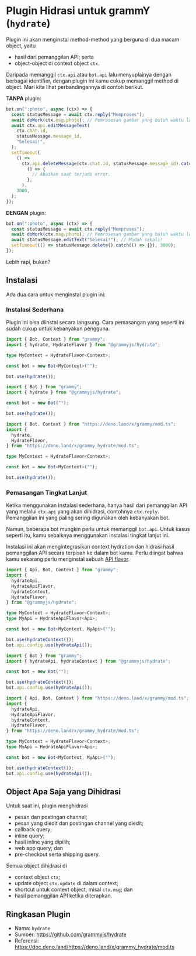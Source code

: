 # Plugin Hidrasi untuk grammY (`hydrate`)

<TagGroup><Tag type="official" text="RESMI"/></TagGroup>

Plugin ini akan menginstal method-method yang berguna di dua macam object, yaitu

- hasil dari pemanggilan API; serta
- object-object di context object `ctx`.

Daripada memanggil `ctx.api` atau `bot.api` lalu menyuplainya dengan berbagai identifier, dengan plugin ini kamu cukup memanggil method di object.
Mari kita lihat perbandingannya di contoh berikut.

**TANPA** plugin:

```ts
bot.on(":photo", async (ctx) => {
  const statusMessage = await ctx.reply("Memproses");
  await doWork(ctx.msg.photo); // Pemrosesan gambar yang butuh waktu lama
  await ctx.api.editMessageText(
    ctx.chat.id,
    statusMessage.message_id,
    "Selesai!",
  );
  setTimeout(
    () =>
      ctx.api.deleteMessage(ctx.chat.id, statusMessage.message_id).catch(
        () => {
          // Abaikan saat terjadi error.
        },
      ),
    3000,
  );
});
```

**DENGAN** plugin:

```ts
bot.on(":photo", async (ctx) => {
  const statusMessage = await ctx.reply("Memproses");
  await doWork(ctx.msg.photo); // Pemrosesan gambar yang butuh waktu lama
  await statusMessage.editText("Selesai!"); // Mudah sekali!
  setTimeout(() => statusMessage.delete().catch(() => {}), 3000);
});
```

Lebih rapi, bukan?

## Instalasi

Ada dua cara untuk menginstal plugin ini:

### Instalasi Sederhana

Plugin ini bisa diinstal secara langsung. Cara pemasangan yang seperti ini sudah cukup untuk kebanyakan pengguna.

<CodeGroup>
  <CodeGroupItem title="TypeScript" active>

```ts
import { Bot, Context } from "grammy";
import { hydrate, HydrateFlavor } from "@grammyjs/hydrate";

type MyContext = HydrateFlavor<Context>;

const bot = new Bot<MyContext>("");

bot.use(hydrate());
```

</CodeGroupItem>
 <CodeGroupItem title="JavaScript">

```js
import { Bot } from "grammy";
import { hydrate } from "@grammyjs/hydrate";

const bot = new Bot("");

bot.use(hydrate());
```

</CodeGroupItem>
 <CodeGroupItem title="Deno">

```ts
import { Bot, Context } from "https://deno.land/x/grammy/mod.ts";
import {
  hydrate,
  HydrateFlavor,
} from "https://deno.land/x/grammy_hydrate/mod.ts";

type MyContext = HydrateFlavor<Context>;

const bot = new Bot<MyContext>("");

bot.use(hydrate());
```

</CodeGroupItem>
</CodeGroup>

### Pemasangan Tingkat Lanjut

Ketika menggunakan instalasi sederhana, hanya hasil dari pemanggilan API yang melalui `ctx.api` yang akan dihidrasi, contohnya `ctx.reply`.
Pemanggilan ini yang paling sering digunakan oleh kebanyakan bot.

Namun, beberapa bot mungkin perlu untuk memanggil `bot.api`.
Untuk kasus seperti itu, kamu sebaiknya menggunakan instalasi tingkat lanjut ini.

Instalasi ini akan mengintegrasikan context hydration dan hidrasi hasil pemanggilan API secara terpisah ke dalam bot kamu.
Perlu diingat bahwa kamu sekarang perlu menginstal sebuah [API flavor](../advanced/transformers.md#menggunakan-api-flavor).

<CodeGroup>
  <CodeGroupItem title="TypeScript" active>

```ts
import { Api, Bot, Context } from "grammy";
import {
  hydrateApi,
  HydrateApiFlavor,
  hydrateContext,
  HydrateFlavor,
} from "@grammyjs/hydrate";

type MyContext = HydrateFlavor<Context>;
type MyApi = HydrateApiFlavor<Api>;

const bot = new Bot<MyContext, MyApi>("");

bot.use(hydrateContext());
bot.api.config.use(hydrateApi());
```

</CodeGroupItem>
 <CodeGroupItem title="JavaScript">

```js
import { Bot } from "grammy";
import { hydrateApi, hydrateContext } from "@grammyjs/hydrate";

const bot = new Bot("");

bot.use(hydrateContext());
bot.api.config.use(hydrateApi());
```

</CodeGroupItem>
 <CodeGroupItem title="Deno">

```ts
import { Api, Bot, Context } from "https://deno.land/x/grammy/mod.ts";
import {
  hydrateApi,
  HydrateApiFlavor,
  hydrateContext,
  HydrateFlavor,
} from "https://deno.land/x/grammy_hydrate/mod.ts";

type MyContext = HydrateFlavor<Context>;
type MyApi = HydrateApiFlavor<Api>;

const bot = new Bot<MyContext, MyApi>("");

bot.use(hydrateContext());
bot.api.config.use(hydrateApi());
```

</CodeGroupItem>
</CodeGroup>

## Object Apa Saja yang Dihidrasi

Untuk saat ini, plugin menghidrasi

- pesan dan postingan channel;
- pesan yang diedit dan postingan channel yang diedit;
- callback query;
- inline query;
- hasil inline yang dipilih;
- web app query; dan
- pre-checkout serta shipping query.

Semua object dihidrasi di

- context object `ctx`;
- update object `ctx.update` di dalam context;
- shortcut untuk context object, misal `ctx.msg`; dan
- hasil pemanggilan API ketika diterapkan.

## Ringkasan Plugin

- Nama: `hydrate`
- Sumber: <https://github.com/grammyjs/hydrate>
- Referensi: <https://doc.deno.land/https://deno.land/x/grammy_hydrate/mod.ts>
